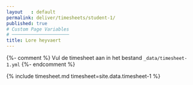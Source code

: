 ```yaml
---
layout   : default
permalink: deliver/timesheets/student-1/
published: true
# Custom Page Variables
# ─────────────────────
title: Lore heyvaert
---
```

{%- comment %}
Vul de timesheet aan in het bestand `_data/timesheet-1.yml`
{%- endcomment %}

{% include timesheet.md timesheet=site.data.timesheet-1 %}
